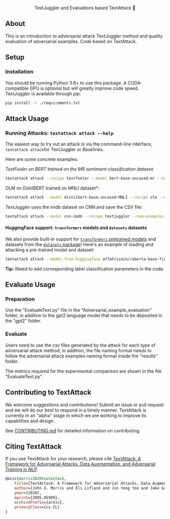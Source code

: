 

<p align="center">TextJuggler and Evaluations based  TextAttack 🐙</p>




## About

This is an introduction to adversarial attack TextJuggler method and quality evaluation of adversarial examples. Code based on TextAttack.

## Setup

### Installation

You should be running Python 3.6+ to use this package. A CUDA-compatible GPU is optional but will greatly improve code speed. TextJuggler is available through pip:

```bash
pip install -r ./requirements.txt 
```

## Attack Usage

### Running Attacks: `textattack attack --help`

The easiest way to try out an attack is via the command-line interface, `textattack attack`for TextJuggler or Baselines. 

Here are some concrete examples:

*TextFooler on BERT trained on the MR sentiment classification dataset*: 

```bash
textattack attack --recipe textfooler --model bert-base-uncased-mr --num-examples 1000
```

OLM on DistilBERT trained on MNLI dataset*: 

```bash
textattack attack --model distilbert-base-uncased-MNLI --recipe olm --num-examples 1000
```

*TextJuggler* uses the imdb dataset on CNN and save the CSV file:  

```bash
textattack attack --model cnn-imdb --recipe textjuggler --num-examples 1000 --log-to-csv 
```

#### HuggingFace support: `transformers` models and `datasets` datasets

We also provide built-in support for [`transformers` pretrained models](https://huggingface.co/models) 
and datasets from the [`datasets` package](https://github.com/huggingface/datasets)! Here's an example of loading
and attacking a pre-trained model and dataset:

```bash
textattack attack --model-from-huggingface affahrizain/roberta-base-finetuned-jigsaw-toxic --dataset-from-huggingface affahrizain/jigsaw-toxic-comment --recipe pwws --num-examples 1000
```

**Tip:** INeed to add corresponding label classification parameters in the code.






## Evaluate Usage


### Preparation 

Use the "EvaluateText.py" file in the "Adversarial_example_evaluation" folder, in addition to the gpt2 language model that needs to be deposited in the "gpt2" folder.

### **Evaluate**

Users need to use the csv files generated by the attack for each type of adversarial attack method, in addition, the file naming format needs to follow the adversarial attack examples naming format inside the "results" folder.



The metrics required for the experimental comparison are shown in the file "EvaluateText.py".

## Contributing to TextAttack

We welcome suggestions and contributions! Submit an issue or pull request and we will do our best to respond in a timely manner. TextAttack is currently in an "alpha" stage in which we are working to improve its capabilities and design.

See [CONTRIBUTING.md](https://github.com/QData/TextAttack/blob/master/CONTRIBUTING.md) for detailed information on contributing.

## Citing TextAttack

If you use TextAttack for your research, please cite [TextAttack: A Framework for Adversarial Attacks, Data Augmentation, and Adversarial Training in NLP](https://arxiv.org/abs/2005.05909).

```bibtex
@misc{morris2020textattack,
    title={TextAttack: A Framework for Adversarial Attacks, Data Augmentation, and Adversarial Training in NLP},
    author={John X. Morris and Eli Lifland and Jin Yong Yoo and Jake Grigsby and Di Jin and Yanjun Qi},
    year={2020},
    eprint={2005.05909},
    archivePrefix={arXiv},
    primaryClass={cs.CL}
}
```

